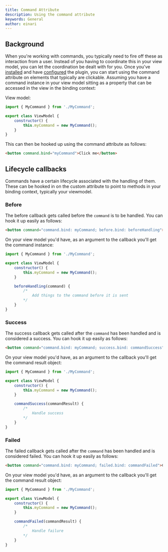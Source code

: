 ```yaml
---
title: Command Attribute
description: Using the command attribute
keywords: General
author: einari
---
```

## Background

When you're working with commands, you typically need to fire off these as interaction from a user.
Instead of you having to coordinate this in your view model, you can let the coordination be dealt with for you.
Once you've [installed](../installing.md) and have [configured](../using.md) the plugin, you can start using
the command attribute on elements that typically are clickable. Assuming you have a command instance in your
view model sitting as a property that can be accessed in the view in the binding context:

View model:

```javascript
import { MyCommand } from './MyCommand';

export class ViewModel {
    constructor() {
        this.myCommand = new MyCommand();
    }
}
```

This can then be hooked up using the command attribute as follows:

```html
<button command.bind="myCommand">Click me</button>
```

## Lifecycle callbacks

Commands have a certain lifecycle associated with the handling of them. These can be hooked in on the custom attribute to point
to methods in your binding context, typically your viewmodel.

### Before

The before callback gets called before the `command` is to be handled. You can hook it up easily as follows:

```html
<button command="command.bind: myCommand; before.bind: beforeHandling">Click me</button>
```

On your view model you'd have, as an argument to the callback you'll get the command instance:

```javascript
import { MyCommand } from './MyCommand';

export class ViewModel {
    constructor() {
        this.myCommand = new MyCommand();
    }

    beforeHandling(command) {
        /*
            Add things to the command before it is sent
        */
    }
}
```

### Success

The success callback gets called after the `command` has been handled and is considered a success. You can hook it up easily as follows:

```html
<button command="command.bind: myCommand; success.bind: commandSuccess">Click me</button>
```

On your view model you'd have, as an argument to the callback you'll get the command result object:

```javascript
import { MyCommand } from './MyCommand';

export class ViewModel {
    constructor() {
        this.myCommand = new MyCommand();
    }

    commandSuccess(commandResult) {
        /*
            Handle success
        */
    }
}
```

### Failed

The failed callback gets called after the `command` has been handled and is considered failed. You can hook it up easily as follows:

```html
<button command="command.bind: myCommand; failed.bind: commandFailed">Click me</button>
```

On your view model you'd have, as an argument to the callback you'll get the command result object:

```javascript
import { MyCommand } from './MyCommand';

export class ViewModel {
    constructor() {
        this.myCommand = new MyCommand();
    }

    commandFailed(commandResult) {
        /*
            Handle failure
        */
    }
}
```
